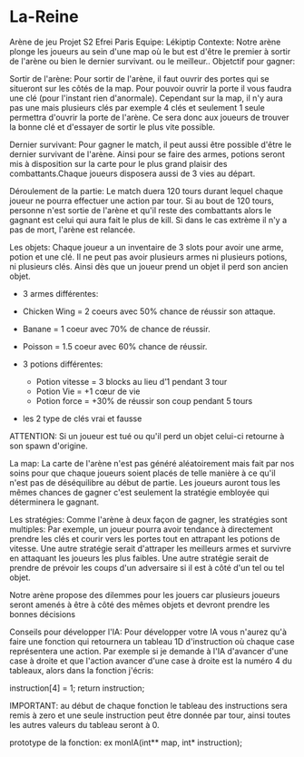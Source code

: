 # La-Reine
Arène de jeu Projet S2 Efrei Paris
Equipe: Lékiptip 
Contexte: Notre arène plonge les joueurs au sein d'une map où le but est d'être le premier à sortir de l'arène ou bien le dernier survivant. ou le meilleur..
Objetctif pour gagner:

  Sortir de l'arène: 
    Pour sortir de l'arène, il faut ouvrir des portes qui se situeront sur les côtés de la map. Pour pouvoir ouvrir la porte il       vous faudra une clé (pour l'instant rien d'anormale). Cependant sur la map, il n'y aura pas une mais plusieurs clés par exemple 4 clés et seulement 1 seule permettra d'ouvrir la porte de l'arène. Ce sera donc aux joueurs de trouver la bonne clé et d'essayer de sortir le plus vite possible.
  
  Dernier survivant:
    Pour gagner le match, il peut aussi être possible d'être le dernier survivant de l'arène. Ainsi pour se faire des armes, potions seront mis à disposition sur la carte pour le plus grand plaisir des combattants.Chaque joueurs disposera aussi de 3 vies au départ.
    
Déroulement de la partie:
  Le match duera 120 tours durant lequel chaque joueur ne pourra effectuer une action par tour. Si au bout de 120 tours, personne n'est sortie de l'arène et qu'il reste des combattants alors le gagnant est celui qui aura fait le plus de kill. Si dans le cas extrème il n'y a pas de mort, l'arène est relancée. 

  
Les objets:
  Chaque joueur a un inventaire de 3 slots pour avoir une arme, potion et une clé. Il ne peut pas avoir plusieurs armes ni plusieurs potions, ni plusieurs clés. Ainsi dès que un joueur prend un objet il perd son ancien objet.
  
  - 3 armes différentes:
   - Chicken Wing = 2 coeurs avec 50% chance de réussir son attaque.
   - Banane = 1 coeur avec  70% de chance de réussir.
   - Poisson = 1.5 coeur avec 60% chance de réussir.
   
  - 3 potions différentes:
    - Potion vitesse = 3 blocks au lieu d’1 pendant 3 tour  
    - Potion Vie = +1 cœur de vie 
    - Potion force = +30% de réussir son coup pendant 5 tours
    
  - les 2 type de clés vrai et fausse
  
  ATTENTION: Si un joueur est tué ou qu'il perd un objet celui-ci retourne à son spawn d'origine.
  
La map:
    La carte de l'arène n'est pas généré aléatoirement mais fait par nos soins pour que chaque joueurs soient placés de telle manière à ce qu'il n'est pas de déséquilibre au début de partie. Les joueurs auront tous les mêmes chances de gagner c'est seulement la stratégie embloyée qui déterminera le gagnant.
   
Les stratégies:
  Comme l'arène à deux façon de gagner, les stratégies sont multiples:
    Par exemple, un joueur pourra avoir tendance à directement prendre les clés et courir vers les portes tout en attrapant les potions de vitesse.
    Une autre stratégie serait d'attraper les meilleurs armes et survivre en attaquant les joueurs les plus faibles. 
    Une autre stratégie serait de prendre de prévoir les coups d'un adversaire si il est à côté d'un tel ou tel objet. 
    
   Notre arène propose des dilemmes pour les jouers car plusieurs joueurs seront amenés à être à côté des mêmes objets et devront prendre les bonnes décisions  
    
Conseils pour développer l'IA:
  Pour développer votre IA vous n'aurez qu'à faire une fonction qui retournera un tableau 1D d'instruction où chaque case représentera une action. Par exemple si je demande à l'IA d'avancer d'une case à droite et que l'action avancer d'une case à droite est la numéro 4 du tableaux, alors dans la fonction j'écris:
  
  instruction[4] = 1; 
  return instruction;
  
  IMPORTANT: au début de chaque fonction le tableau des instructions sera remis à zero et une seule instruction peut être donnée par tour, ainsi toutes les autres valeurs du tableau seront à 0.

prototype de la fonction: ex monIA(int** map, int* instruction);



  
